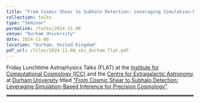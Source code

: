 ```yaml
---
title: "From Cosmic Shear to Subhalo Detection: Leveraging Simulation-Based Inference for Precision Cosmology"
collection: talks
type: "Seminar"
permalink: /talks/2024-11-08
venue: "Durham University"
date: 2024-11-08
location: "Durham, United Kingdom"
pdf_url: /files/2024-11-08_sbi_durham_flat.pdf
---
```


Friday Lunchtime Astrophysics Talks (FLAT) at the [Institute for Computational Cosmology (ICC)](https://www.icc.dur.ac.uk/) and the [Centre for Extragalactic Astronomy](https://www.astro.dur.ac.uk/CEA/) at [Durham University](https://www.sorbonne-universite.fr/) titled ["From Cosmic Shear to Subhalo Detection: Leveraging Simulation-Based Inference for Precision Cosmology"](../files/2024-11-08_sbi_durham_flat.pdf).

<hr style="border:2px solid gray">
